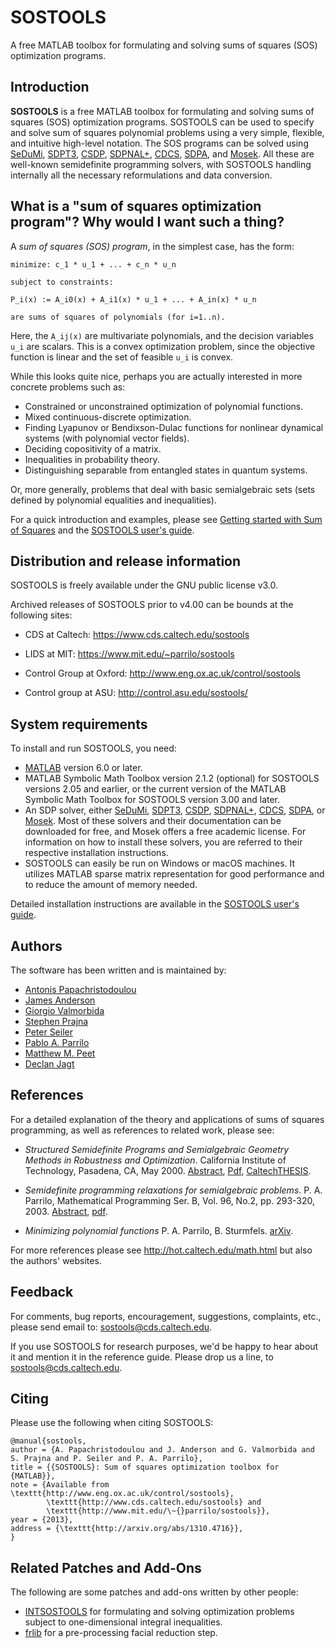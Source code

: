 # SOSTOOLS
A free MATLAB toolbox for formulating and solving sums of squares (SOS) optimization programs.

## Introduction
**SOSTOOLS** is a free MATLAB toolbox for formulating and solving sums of squares (SOS) optimization programs. SOSTOOLS can be used to specify and solve sum of squares polynomial problems using a very simple, flexible, and intuitive high-level notation. The SOS programs can be solved using [SeDuMi](https://sedumi.ie.lehigh.edu/), [SDPT3](https://blog.nus.edu.sg/mattohkc/softwares/sdpt3/), [CSDP](https://github.com/coin-or/Csdp/wiki), [SDPNAL+](https://blog.nus.edu.sg/mattohkc/softwares/sdpnalplus/), [CDCS](https://github.com/oxfordcontrol/CDCS), [SDPA](http://sdpa.sourceforge.net/), and [Mosek](https://www.mosek.com/downloads/). All these are well-known semidefinite programming solvers, with SOSTOOLS handling internally all the necessary reformulations and data conversion.

## What is a "sum of squares optimization program"? Why would I want such a thing?

A *sum of squares (SOS) program*, in the simplest case, has the form:
```
minimize: c_1 * u_1 + ... + c_n * u_n

subject to constraints: 

P_i(x) := A_i0(x) + A_i1(x) * u_1 + ... + A_in(x) * u_n

are sums of squares of polynomials (for i=1..n).
```

Here, the `A_ij(x)` are multivariate polynomials, and the decision variables `u_i` are scalars. This is a convex optimization problem, since the objective function is linear and the set of feasible `u_i` is convex.

While this looks quite nice, perhaps you are actually interested in more concrete problems such as:

* Constrained or unconstrained optimization of polynomial functions.
* Mixed continuous-discrete optimization.
* Finding Lyapunov or Bendixson-Dulac functions for nonlinear dynamical systems (with polynomial vector fields).
* Deciding copositivity of a matrix.
* Inequalities in probability theory.
* Distinguishing separable from entangled states in quantum systems.

Or, more generally, problems that deal with basic semialgebraic sets (sets defined by polynomial equalities and inequalities).

For a quick introduction and examples, please see [Getting started with Sum of Squares](https://sums-of-squares.github.io/sos/index.html#matlab) and the [SOSTOOLS user's guide](docs/sostools.pdf).


## Distribution and release information

SOSTOOLS is freely available under the GNU public license v3.0.

Archived releases of SOSTOOLS prior to v4.00 can be bounds at the following sites:

* CDS at Caltech: <https://www.cds.caltech.edu/sostools> 

* LIDS at MIT: <https://www.mit.edu/~parrilo/sostools>

* Control Group at Oxford: <http://www.eng.ox.ac.uk/control/sostools>

* Control group at ASU: <http://control.asu.edu/sostools/>

## System requirements

To install and run SOSTOOLS, you need:

* [MATLAB](http://www.mathworks.com/) version 6.0 or later.
* MATLAB Symbolic Math Toolbox version 2.1.2 (optional) for SOSTOOLS versions 2.05 and earlier, or the current version of the MATLAB Symbolic Math Toolbox for SOSTOOLS version 3.00 and later.
* An SDP solver, either [SeDuMi](https://sedumi.ie.lehigh.edu/), [SDPT3](https://blog.nus.edu.sg/mattohkc/softwares/sdpt3/), [CSDP](https://github.com/coin-or/Csdp/wiki), [SDPNAL+](https://blog.nus.edu.sg/mattohkc/softwares/sdpnalplus/), [CDCS](https://github.com/oxfordcontrol/CDCS), [SDPA](http://sdpa.sourceforge.net/), or [Mosek](https://www.mosek.com/downloads/). Most of these solvers and their documentation can be downloaded for free, and Mosek offers a free academic license. For information on how to install these solvers, you are referred to their respective installation instructions.
* SOSTOOLS can easily be run on Windows or macOS machines. It utilizes MATLAB sparse matrix representation for good performance and to reduce the amount of memory needed.

Detailed installation instructions are available in the [SOSTOOLS user's guide](docs/sostools.pdf).

## Authors

The software has been written and is maintained by:

* [Antonis Papachristodoulou](http://sysos.eng.ox.ac.uk/control/sysos/index.php/User:Antonis)
* [James Anderson](http://sysos.eng.ox.ac.uk/control/sysos/index.php/User:James_Anderson)
* [Giorgio Valmorbida](https://www.l2s.centralesupelec.fr/perso/giorgio.valmorbida)
* [Stephen Prajna](https://www.cds.caltech.edu/~prajna/)
* [Peter Seiler](https://seiler.engin.umich.edu/)
* [Pablo A. Parrilo](https://www.mit.edu/~parrilo)
* [Matthew M. Peet](http://control.asu.edu/)
* [Declan Jagt](https://scholar.google.com/citations?user=xr33ffIAAAAJ&hl=en)

## References
For a detailed explanation of the theory and applications of sums of squares programming, as well as references to related work, please see:

* *Structured Semidefinite Programs and Semialgebraic Geometry Methods in Robustness and Optimization*.
California Institute of Technology, Pasadena, CA, May 2000. [Abstract](https://www.mit.edu/~parrilo/pubs/files/Thesis_abstract.html), [Pdf](http://www.mit.edu/~parrilo/pubs/files/thesis.pdf), [CaltechTHESIS](https://resolver.caltech.edu/CaltechETD:etd-05062004-055516). 

* *Semidefinite programming relaxations for semialgebraic problems*.
P. A. Parrilo, Mathematical Programming Ser. B, Vol. 96, No.2, pp. 293-320, 2003.  [Abstract](https://www.mit.edu/~parrilo/pubs/files/SDPrelax_abstract.html), [pdf](http://www.mit.edu/~parrilo/pubs/files/SDPrelaxations.pdf).

* *Minimizing polynomial functions*
P. A. Parrilo, B. Sturmfels. [arXiv](https://arxiv.org/abs/math.OC/0103170).


For more references please see <http://hot.caltech.edu/math.html> but also the authors' websites.
 

## Feedback
For comments, bug reports, encouragement, suggestions, complaints, etc., please send email to: sostools@cds.caltech.edu.

If you use SOSTOOLS for research purposes, we'd be happy to hear about it and mention it in the reference guide. Please drop us a line, to sostools@cds.caltech.edu.

## Citing 

Please use the following when citing SOSTOOLS:

```
@manual{sostools,
author = {A. Papachristodoulou and J. Anderson and G. Valmorbida and S. Prajna and P. Seiler and P. A. Parrilo},
title = {{SOSTOOLS}: Sum of squares optimization toolbox for {MATLAB}},
note = {Available from \texttt{http://www.eng.ox.ac.uk/control/sostools}, 
        \texttt{http://www.cds.caltech.edu/sostools} and 
        \texttt{http://www.mit.edu/\~{}parrilo/sostools}},
year = {2013},
address = {\texttt{http://arxiv.org/abs/1310.4716}},
}
```
## Related Patches and Add-Ons

The following are some patches and add-ons written by other people:

* [INTSOSTOOLS](https://github.com/gvalmorbida/INTSOSTOOLS) for formulating and solving optimization problems subject to one-dimensional integral inequalities.
* [frlib](https://github.com/frankpermenter/frlib) for a pre-processing facial reduction step.
